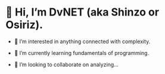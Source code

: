 # 👋 Hi, I’m DvNET (aka Shinzo or Osiriz).
- 👀 I’m interested in anything connected with complexity.
* 🌱 I’m currently learning fundamentals of programming.
- 💞️ I’m looking to collaborate on analyzing...

<!---
Pahasara/Pahasara is a ✨ special ✨ repository because its `README.md` (this file) appears on your GitHub profile.
You can click the Preview link to take a look at your changes.
--->

